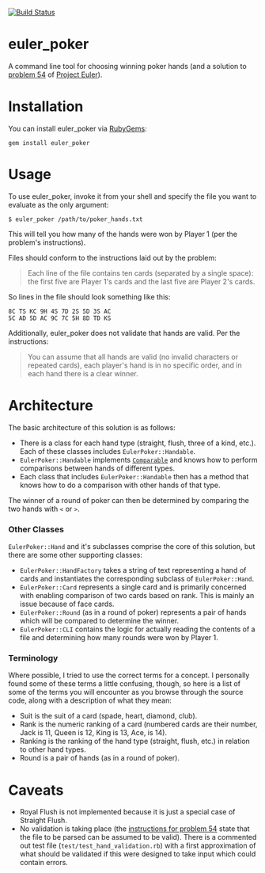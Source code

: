 [![Build Status](https://travis-ci.org/toasterlovin/euler_poker.svg?branch=master)](https://travis-ci.org/toasterlovin/euler_poker)

# euler_poker

A command line tool for choosing winning poker hands (and a solution to
[problem 54] of [Project Euler]).

[problem 54]: https://projecteuler.net/problem=54
[Project Euler]: https://projecteuler.net

# Installation

You can install euler_poker via [RubyGems]:

```
gem install euler_poker
```

[RubyGems]: https://rubygems.org

# Usage

To use euler_poker, invoke it from your shell and specify the file you want to
evaluate as the only argument:

```
$ euler_poker /path/to/poker_hands.txt
```

This will tell you how many of the hands were won by Player 1 (per the problem's
instructions).

Files should conform to the instructions laid out by the problem:

> Each line of the file contains ten cards (separated by a single space): the
> first five are Player 1's cards and the last five are Player 2's cards.

So lines in the file should look something like this:

```
8C TS KC 9H 4S 7D 2S 5D 3S AC
5C AD 5D AC 9C 7C 5H 8D TD KS
```

Additionally, euler_poker does not validate that hands are valid. Per the
instructions:

> You can assume that all hands are valid (no invalid characters or repeated
> cards), each player's hand is in no specific order, and in each hand there is
> a clear winner.

# Architecture

The basic architecture of this solution is as follows:

- There is a class for each hand type (straight, flush, three of a kind, etc.).
  Each of these classes includes `EulerPoker::Handable`.
- `EulerPoker::Handable` implements [`Comparable`](https://ruby-doc.org/core-2.4.0/Comparable.html)
  and knows how to perform comparisons between hands of different types.
- Each class that includes `EulerPoker::Handable` then has a method that knows
  how to do a comparison with other hands of that type.

The winner of a round of poker can then be determined by comparing the two hands
with `<` or `>`.

### Other Classes

`EulerPoker::Hand` and it's subclasses comprise the core of this solution, but
there are some other supporting classes:

- `EulerPoker::HandFactory` takes a string of text representing a hand of cards
  and instantiates the corresponding subclass of `EulerPoker::Hand`.
- `EulerPoker::Card` represents a single card and is primarily concerned with
  enabling comparison of two cards based on rank. This is mainly an issue
  because of face cards.
- `EulerPoker::Round` (as in a round of poker) represents a pair of hands which
  will be compared to determine the winner.
- `EulerPoker::CLI` contains the logic for actually reading the contents of a
  file and determining how many rounds were won by Player 1.

### Terminology

Where possible, I tried to use the correct terms for a concept. I personally
found some of these terms a little confusing, though, so here is a list of some
of the terms you will encounter as you browse through the source code, along
with a description of what they mean:

- Suit is the suit of a card (spade, heart, diamond, club).
- Rank is the numeric ranking of a card (numbered cards are their number, Jack
  is 11, Queen is 12, King is 13, Ace, is 14).
- Ranking is the ranking of the hand type (straight, flush, etc.) in relation
  to other hand types.
- Round is a pair of hands (as in a round of poker).

[Comparable]: https://ruby-doc.org/core-2.4.0/Comparable.html

# Caveats

- Royal Flush is not implemented because it is just a special case of Straight
  Flush.
- No validation is taking place (the [instructions for problem 54][problem 54]
  state that the file to be parsed can be assumed to be valid). There is a
  commented out test file (`test/test_hand_validation.rb`) with a first
  approximation of what should be validated if this were designed to take input
  which could contain errors.
